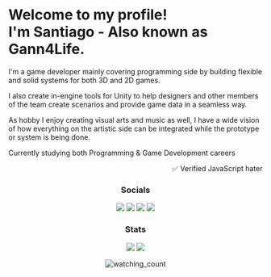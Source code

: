 <h1>Welcome to my profile!<br>I'm Santiago - Also known as Gann4Life.</h1>

<img align="right" src=""/>

I'm a game developer mainly covering programming side by building flexible and solid systems for both 3D and 2D games.

I also create in-engine tools for Unity to help designers and other members of the team create scenarios and provide game data in a seamless way.

As hobby I enjoy creating visual arts and music as well, I have a wide vision of how everything on the artistic side can be integrated while the prototype or system is being done.

Currently studying both Programming & Game Development  careers



<div align="right">
✅ Verified JavaScript hater
</div>

<div align="center">

### Socials

[![](https://img.shields.io/badge/linksta.cc-darkviolet?style=for-the-badge)](https://linksta.cc/@mrgann)
[![](https://img.shields.io/badge/itch.io-red?style=for-the-badge)](https://gann4life.itch.io)
[![](https://img.shields.io/badge/DeviantArt-green?style=for-the-badge)](https://gann4life.deviantart.com)
[![](https://img.shields.io/badge/BandCamp-blue?style=for-the-badge)](https://gann4life.bandcamp.com/)


### Stats
![](https://img.shields.io/github/last-commit/gann4life/gann4life?color=blue&label=Last%20Edit&style=for-the-badge)
![](https://komarev.com/ghpvc/?username=gann4life&style=for-the-badge)

<div align="center">
  <img src="https://widgetbite.com/stats/gann4life" alt="watching_count" />
</div>

</div>